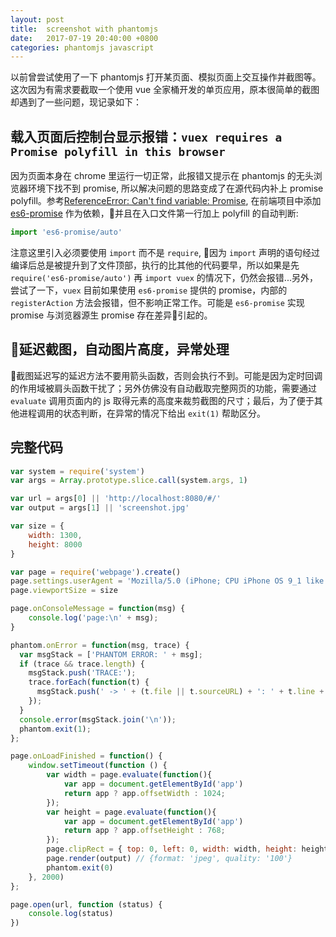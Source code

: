 ```yaml
---
layout: post
title:  screenshot with phantomjs
date:   2017-07-19 20:40:00 +0800
categories: phantomjs javascript
---
```


以前曾尝试使用了一下 phantomjs 打开某页面、模拟页面上交互操作并截图等。这次因为有需求要截取一个使用 vue 全家桶开发的单页应用，原本很简单的截图却遇到了一些问题，现记录如下：

## 载入页面后控制台显示报错：`vuex requires a Promise polyfill in this browser`

因为页面本身在 chrome 里运行一切正常，此报错又提示在 phantomjs 的无头浏览器环境下找不到 promise, 所以解决问题的思路变成了在源代码内补上 promise polyfill。参考[ReferenceError: Can't find variable: Promise](https://github.com/ariya/phantomjs/issues/12401), 在前端项目中添加 [es6-promise](https://github.com/stefanpenner/es6-promise) 作为依赖，并且在入口文件第一行加上 polyfill 的自动判断:

```javascript
import 'es6-promise/auto'
```

注意这里引入必须要使用 `import` 而不是 `require`, 因为 `import` 声明的语句经过编译后总是被提升到了文件顶部，执行的比其他的代码要早，所以如果是先 `require('es6-promise/auto')` 再 `import vuex` 的情况下，仍然会报错...另外，尝试了一下，`vuex` 目前如果使用 `es6-promise` 提供的 promise，内部的`registerAction` 方法会报错，但不影响正常工作。可能是 `es6-promise` 实现 promise 与浏览器源生 promise 存在差异引起的。

## 延迟截图，自动图片高度，异常处理

截图延迟写的延迟方法不要用箭头函数，否则会执行不到。可能是因为定时回调的作用域被肩头函数干扰了；另外仿佛没有自动截取完整网页的功能，需要通过 `evaluate` 调用页面内的 js 取得元素的高度来裁剪截图的尺寸；最后，为了便于其他进程调用的状态判断，在异常的情况下给出 `exit(1)` 帮助区分。

## 完整代码

```javascript
var system = require('system')
var args = Array.prototype.slice.call(system.args, 1)

var url = args[0] || 'http://localhost:8080/#/'
var output = args[1] || 'screenshot.jpg'

var size = {
    width: 1300, 
    height: 8000
}

var page = require('webpage').create()
page.settings.userAgent = 'Mozilla/5.0 (iPhone; CPU iPhone OS 9_1 like Mac OS X) AppleWebKit/601.1.46 (KHTML, like Gecko) Version/9.0 Mobile/13B143 Safari/601.1'
page.viewportSize = size

page.onConsoleMessage = function(msg) {
    console.log('page:\n' + msg);
}

phantom.onError = function(msg, trace) {
  var msgStack = ['PHANTOM ERROR: ' + msg];
  if (trace && trace.length) {
    msgStack.push('TRACE:');
    trace.forEach(function(t) {
      msgStack.push(' -> ' + (t.file || t.sourceURL) + ': ' + t.line + (t.function ? ' (in function ' + t.function +')' : ''));
    });
  }
  console.error(msgStack.join('\n'));
  phantom.exit(1);
};

page.onLoadFinished = function() {
    window.setTimeout(function () {
        var width = page.evaluate(function(){
            var app = document.getElementById('app')
            return app ? app.offsetWidth : 1024;
        });
        var height = page.evaluate(function(){
            var app = document.getElementById('app')
            return app ? app.offsetHeight : 768;
        });
        page.clipRect = { top: 0, left: 0, width: width, height: height };
        page.render(output) // {format: 'jpeg', quality: '100'}
        phantom.exit(0)
    }, 2000)
};

page.open(url, function (status) {
    console.log(status)
})
```

